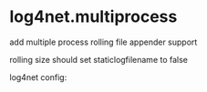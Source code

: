 # log4net.multiprocess
add multiple process rolling file appender support

rolling size should set staticlogfilename to false

log4net config:
<code>
  <log4net>
    <root>
      <level value="ERROR"/>
      <appender-ref ref="RollingFileAppender"/>
    </root>
    <appender name="RollingFileAppender" type="log4net.Appender.MultipleProcessRollingFileAppender">
      <file value="Log\system.log"/>
      <lockingModel type="log4net.Appender.MultipleProcessRollingFileAppender+InterProcessLock"/>
      <datePattern value="(yyyyMMdd)"/>
      <appendToFile value="true"/>
      <RollingStyle value="Size"/>
      <staticLogFileName value="false"/>
      <MaxSizeRollBackups value="-1"/>
      <maximumFileSize value="500KB"/>
      <layout type="log4net.Layout.PatternLayout">
        <conversionPattern value="%date [%t]%-5p %c - %m%n"/>
      </layout>
    </appender>
  </log4net>
</code>
